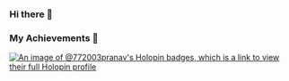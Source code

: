 ### Hi there 👋

<!--
**772003pranav/772003pranav** is a ✨ _special_ ✨ repository because its `README.md` (this file) appears on your GitHub profile.

Here are some ideas to get you started:

- 🔭 I’m currently working on ...
- 🌱 I’m currently learning ...
- 👯 I’m looking to collaborate on ...
- 🤔 I’m looking for help with ...
- 💬 Ask me about ...
- 📫 How to reach me: ...
- 😄 Pronouns: ...
- ⚡ Fun fact: ...
-->


### My Achievements 🚀

[![An image of @772003pranav's Holopin badges, which is a link to view their full Holopin profile](https://holopin.me/772003pranav)](https://holopin.io/@772003pranav)
